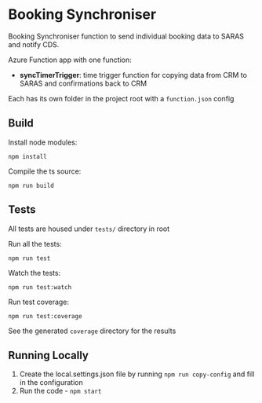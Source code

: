 # Booking Synchroniser

Booking Synchroniser function to send individual booking data to SARAS and notify CDS.

Azure Function app with one function:

-  **syncTimerTrigger**: time trigger function for copying data from CRM to SARAS and confirmations back to CRM

Each has its own folder in the project root with a `function.json` config

## Build

Install node modules:

```
npm install
```

Compile the ts source:
```
npm run build
```

## Tests

All tests are housed under `tests/` directory in root

Run all the tests:
```
npm run test
```

Watch the tests:
```
npm run test:watch
```

Run test coverage:
```
npm run test:coverage
```

See the generated `coverage` directory for the results

## Running Locally

1. Create the local.settings.json file by running `npm run copy-config` and fill in the configuration
2. Run the code - ```npm start ```